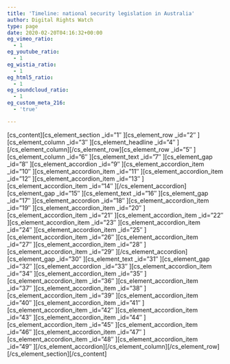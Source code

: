 ```yaml
---
title: 'Timeline: national security legislation in Australia'
author: Digital Rights Watch
type: page
date: 2020-02-20T04:16:32+00:00
eg_vimeo_ratio:
  - 1
eg_youtube_ratio:
  - 1
eg_wistia_ratio:
  - 1
eg_html5_ratio:
  - 1
eg_soundcloud_ratio:
  - 1
eg_custom_meta_216:
  - 'true'

---
```

\[cs\_content\]\[cs\_element\_section \_id=&#8221;1&#8243; \]\[cs\_element\_row \_id=&#8221;2&#8243; \]\[cs\_element\_column \_id=&#8221;3&#8243; \]\[cs\_element\_headline \_id=&#8221;4&#8243; \]\[/cs\_element\_column\]\[/cs\_element\_row\]\[cs\_element\_row \_id=&#8221;5&#8243; \]\[cs\_element\_column \_id=&#8221;6&#8243; \]\[cs\_element\_text \_id=&#8221;7&#8243; \]\[cs\_element\_gap \_id=&#8221;8&#8243; \]\[cs\_element\_accordion \_id=&#8221;9&#8243; \]\[cs\_element\_accordion\_item \_id=&#8221;10&#8243; \]\[cs\_element\_accordion\_item \_id=&#8221;11&#8243; \]\[cs\_element\_accordion\_item \_id=&#8221;12&#8243; \]\[cs\_element\_accordion\_item \_id=&#8221;13&#8243; \]\[cs\_element\_accordion\_item \_id=&#8221;14&#8243; \]\[/cs\_element\_accordion\]\[cs\_element\_gap \_id=&#8221;15&#8243; \]\[cs\_element\_text \_id=&#8221;16&#8243; \]\[cs\_element\_gap \_id=&#8221;17&#8243; \]\[cs\_element\_accordion \_id=&#8221;18&#8243; \]\[cs\_element\_accordion\_item \_id=&#8221;19&#8243; \]\[cs\_element\_accordion\_item \_id=&#8221;20&#8243; \]\[cs\_element\_accordion\_item \_id=&#8221;21&#8243; \]\[cs\_element\_accordion\_item \_id=&#8221;22&#8243; \]\[cs\_element\_accordion\_item \_id=&#8221;23&#8243; \]\[cs\_element\_accordion\_item \_id=&#8221;24&#8243; \]\[cs\_element\_accordion\_item \_id=&#8221;25&#8243; \]\[cs\_element\_accordion\_item \_id=&#8221;26&#8243; \]\[cs\_element\_accordion\_item \_id=&#8221;27&#8243; \]\[cs\_element\_accordion\_item \_id=&#8221;28&#8243; \]\[cs\_element\_accordion\_item \_id=&#8221;29&#8243; \]\[/cs\_element\_accordion\]\[cs\_element\_gap \_id=&#8221;30&#8243; \]\[cs\_element\_text \_id=&#8221;31&#8243; \]\[cs\_element\_gap \_id=&#8221;32&#8243; \]\[cs\_element\_accordion \_id=&#8221;33&#8243; \]\[cs\_element\_accordion\_item \_id=&#8221;34&#8243; \]\[cs\_element\_accordion\_item \_id=&#8221;35&#8243; \]\[cs\_element\_accordion\_item \_id=&#8221;36&#8243; \]\[cs\_element\_accordion\_item \_id=&#8221;37&#8243; \]\[cs\_element\_accordion\_item \_id=&#8221;38&#8243; \]\[cs\_element\_accordion\_item \_id=&#8221;39&#8243; \]\[cs\_element\_accordion\_item \_id=&#8221;40&#8243; \]\[cs\_element\_accordion\_item \_id=&#8221;41&#8243; \]\[cs\_element\_accordion\_item \_id=&#8221;42&#8243; \]\[cs\_element\_accordion\_item \_id=&#8221;43&#8243; \]\[cs\_element\_accordion\_item \_id=&#8221;44&#8243; \]\[cs\_element\_accordion\_item \_id=&#8221;45&#8243; \]\[cs\_element\_accordion\_item \_id=&#8221;46&#8243; \]\[cs\_element\_accordion\_item \_id=&#8221;47&#8243; \]\[cs\_element\_accordion\_item \_id=&#8221;48&#8243; \]\[cs\_element\_accordion\_item \_id=&#8221;49&#8243; \]\[/cs\_element\_accordion\]\[/cs\_element\_column\]\[/cs\_element\_row\]\[/cs\_element\_section\][/cs_content]